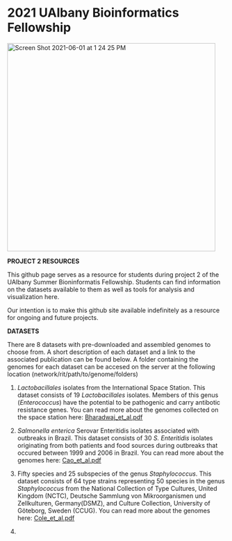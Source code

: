 # 2021 UAlbany Bioinformatics Fellowship
<img width="479" alt="Screen Shot 2021-06-01 at 1 24 25 PM" src="https://user-images.githubusercontent.com/43999021/120365648-b5958200-c2dc-11eb-8646-2845387692f8.png">

**PROJECT 2 RESOURCES**

This github page serves as a resource for students during project 2 of the UAlbany Summer Bioninformatis Fellowship. Students can find information on the datasets available to them as well as tools for analysis and visualization here.

Our intention is to make this github site available indefinitely as a resource for ongoing and future projects.

**DATASETS**

There are 8 datasets with pre-downloaded and assembled genomes to choose from. A short description of each dataset and a link to the associated publication can be found below. A folder containing the genomes for each dataset can be accesed on the server at the following location (network/rit/path/to/genome/folders)

1. _Lactobacillales_ isolates from the International Space Station.
This dataset consists of 19 _Lactobacillales_ isolates. Members of this genus (_Enterococcus_) have the potential to be pathogenic and carry antibotic resistance genes. You can read more about the genomes collected on the space station here: [Bharadwaj_et_al.pdf](https://github.com/spencer411/2021_Bioinformatics_Fellowship/files/6591772/Bharadwaj_et_al.pdf)

2. _Salmonella enterica_ Serovar Enteritidis isolates associated with outbreaks in Brazil.
This dataset consists of 30 _S. Enteritidis_ isolates originating from both patients and food sources during outbreaks that occured between 1999 and 2006 in Brazil. You can read more about the genomes here: [Cao_et_al.pdf](https://github.com/spencer411/2021_Bioinformatics_Fellowship/files/6592061/Cao_et_al.pdf)

3. Fifty species and 25 subspecies of the genus _Staphylococcus_.
This dataset consists of 64 type strains representing 50 species in the genus _Staphylococcus_ from the National Collection of Type Cultures, United
Kingdom (NCTC), Deutsche Sammlung von Mikroorganismen und Zellkulturen, Germany(DSMZ), and Culture Collection, University of Göteborg, Sweden (CCUG). You can read more about the genomes here: [Cole_et_al.pdf](https://github.com/spencer411/2021_Bioinformatics_Fellowship/files/6592256/Cole_et_al.pdf)

4.



